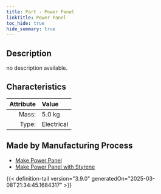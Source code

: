```yaml
---
title: Part - Power Panel
linkTitle: Power Panel
toc_hide: true
hide_summary: true
---
```

<!-- This is generated by the MarsSim HelpGenertor, do not edit. -->

## Description
no description available.

## Characteristics

| Attribute      | Value |
|--------:|:------|
|Mass:|5.0 kg|
|Type:|Electrical|

## Made by Manufacturing Process

- [Make Power Panel](/docs/definitions/process/make-power-panel)
- [Make Power Panel with Styrene](/docs/definitions/process/make-power-panel-with-styrene)




{{< definition-tail version="3.9.0" generatedOn="2025-03-08T21:34:45.1684317" >}}



